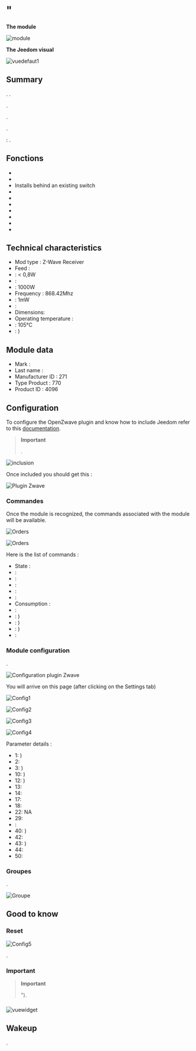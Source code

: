 # "

**The module**

![module](images/fibaro.fgr222/module.jpg)

**The Jeedom visual**

![vuedefaut1](images/fibaro.fgrm222/vuedefaut1.jpg)

## Summary

. .

.

.

.

 : .

## Fonctions

-   
-   
-   Installs behind an existing switch
-   
-   
-   
-   
-   
-   
-   

## Technical characteristics

-   Mod type : Z-Wave Receiver
-   Feed : 
-    : &lt; 0,8W
-    : 
-    : 1000W
-   Frequency : 868.42Mhz
-    : 1mW
-    : 
-   Dimensions: 
-   Operating temperature : 
-    : 105°C
-    : )

## Module data

-   Mark : 
-   Last name : 
-   Manufacturer ID : 271
-   Type Product : 770
-   Product ID : 4096

## Configuration

To configure the OpenZwave plugin and know how to include Jeedom refer to this [documentation](https://doc.jeedom.com/en_US/plugins/automation%20protocol/openzwave/).

> **Important**
>
> .

![inclusion](images/fibaro.fgrm222/inclusion.jpg)

Once included you should get this :

![Plugin Zwave](images/fibaro.fgrm222/information.jpg)

### Commandes

Once the module is recognized, the commands associated with the module will be available.

![Orders](images/fibaro.fgrm222/commandes.jpg)

![Orders](images/fibaro.fgrm222/commandes2.jpg)

Here is the list of commands :

-   State : 
-    : 
-    : 
-    : 
-    : 
-    : 
-   Consumption : 
-    : 
-    : )
-    : )
-    : )
-    : 

### Module configuration

.

![Configuration plugin Zwave](images/plugin/bouton_configuration.jpg)

You will arrive on this page (after clicking on the Settings tab)

![Config1](images/fibaro.fgrm222/config1.jpg)

![Config2](images/fibaro.fgrm222/config2.jpg)

![Config3](images/fibaro.fgrm222/config3.jpg)

![Config4](images/fibaro.fgrm222/config4.jpg)

Parameter details :

-   1: )
-   2: 
-   3: )
-   10: )
-   12: )
-   13: 
-   14: 
-   17: 
-   18: 
-   22: NA
-   29: 
-   : 
-   40: )
-   42: 
-   43: )
-   44: 
-   50: 

### Groupes

.

![Groupe](images/fibaro.fgrm222/groupe.jpg)

## Good to know

### Reset

![Config5](images/fibaro.fgrm222/config5.jpg)

.

### Important

> **Important**
>
> ").

### 

![vuewidget](images/fibaro.fgrm222/vuewidget.jpg)

## Wakeup

.

